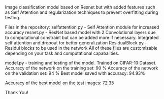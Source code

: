 Image classification model based on Resnet but with added features such as Self Attention and regularization techniques to prevent overfitting during testing.

Files in the repository:
selfattention.py - Self Attention module for increased accuracy
resnet.py - ResNet based model with 2 Convolutional layers due to computational constraint but can be added more if necessary. Integrated self attention and dropout for better generalization
ResidualBlock.py - Residul blocks to be used in the network 
All of these files are customizable depending on your task and computational capabalities.

model.py - training and testing of the model. 
Trained on CIFAR-10 Dataset. 
Accuracy of the network on the training set: 90 % 
Accuracy of the network on the validation set: 94 % 
Best model saved with accuracy: 94.93%

Accuracy of the best model on the test images: 72.35

Thank You!